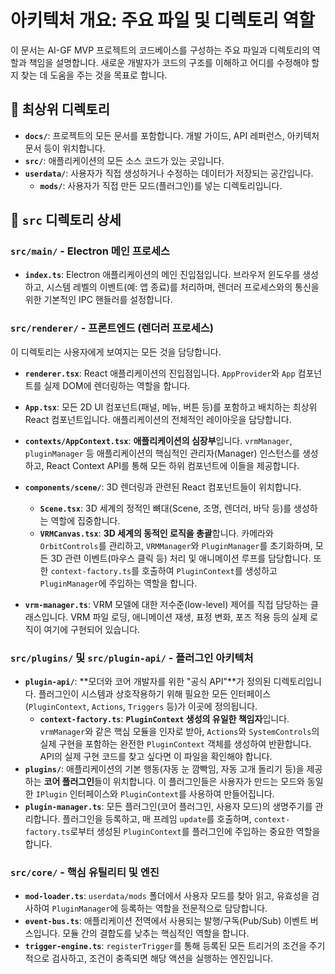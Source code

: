 # 아키텍처 개요: 주요 파일 및 디렉토리 역할

이 문서는 AI-GF MVP 프로젝트의 코드베이스를 구성하는 주요 파일과 디렉토리의 역할과 책임을 설명합니다. 새로운 개발자가 코드의 구조를 이해하고 어디를 수정해야 할지 찾는 데 도움을 주는 것을 목표로 합니다.

## 📁 최상위 디렉토리

-   **`docs/`**: 프로젝트의 모든 문서를 포함합니다. 개발 가이드, API 레퍼런스, 아키텍처 문서 등이 위치합니다.
-   **`src/`**: 애플리케이션의 모든 소스 코드가 있는 곳입니다.
-   **`userdata/`**: 사용자가 직접 생성하거나 수정하는 데이터가 저장되는 공간입니다.
    -   **`mods/`**: 사용자가 직접 만든 모드(플러그인)를 넣는 디렉토리입니다.

## 📂 `src` 디렉토리 상세

### `src/main/` - Electron 메인 프로세스

-   **`index.ts`**: Electron 애플리케이션의 메인 진입점입니다. 브라우저 윈도우를 생성하고, 시스템 레벨의 이벤트(예: 앱 종료)를 처리하며, 렌더러 프로세스와의 통신을 위한 기본적인 IPC 핸들러를 설정합니다.

### `src/renderer/` - 프론트엔드 (렌더러 프로세스)

이 디렉토리는 사용자에게 보여지는 모든 것을 담당합니다.

-   **`renderer.tsx`**: React 애플리케이션의 진입점입니다. `AppProvider`와 `App` 컴포넌트를 실제 DOM에 렌더링하는 역할을 합니다.

-   **`App.tsx`**: 모든 2D UI 컴포넌트(패널, 메뉴, 버튼 등)를 포함하고 배치하는 최상위 React 컴포넌트입니다. 애플리케이션의 전체적인 레이아웃을 담당합니다.

-   **`contexts/AppContext.tsx`**: **애플리케이션의 심장부**입니다. `vrmManager`, `pluginManager` 등 애플리케이션의 핵심적인 관리자(Manager) 인스턴스를 생성하고, React Context API를 통해 모든 하위 컴포넌트에 이들을 제공합니다.

-   **`components/scene/`**: 3D 렌더링과 관련된 React 컴포넌트들이 위치합니다.
    -   **`Scene.tsx`**: 3D 세계의 정적인 뼈대(Scene, 조명, 렌더러, 바닥 등)를 생성하는 역할에 집중합니다.
    -   **`VRMCanvas.tsx`**: **3D 세계의 동적인 로직을 총괄**합니다. 카메라와 `OrbitControls`를 관리하고, `VRMManager`와 `PluginManager`를 초기화하며, 모든 3D 관련 이벤트(마우스 클릭 등) 처리 및 애니메이션 루프를 담당합니다. 또한 `context-factory.ts`를 호출하여 `PluginContext`를 생성하고 `PluginManager`에 주입하는 역할을 합니다.

-   **`vrm-manager.ts`**: VRM 모델에 대한 저수준(low-level) 제어를 직접 담당하는 클래스입니다. VRM 파일 로딩, 애니메이션 재생, 표정 변화, 포즈 적용 등의 실제 로직이 여기에 구현되어 있습니다.

### `src/plugins/` 및 `src/plugin-api/` - 플러그인 아키텍처

-   **`plugin-api/`**: **모더와 코어 개발자를 위한 "공식 API"**가 정의된 디렉토리입니다. 플러그인이 시스템과 상호작용하기 위해 필요한 모든 인터페이스(`PluginContext`, `Actions`, `Triggers` 등)가 이곳에 정의됩니다.
    -   **`context-factory.ts`**: **`PluginContext` 생성의 유일한 책임자**입니다. `vrmManager`와 같은 핵심 모듈을 인자로 받아, `Actions`와 `SystemControls`의 실제 구현을 포함하는 완전한 `PluginContext` 객체를 생성하여 반환합니다. API의 실제 구현 코드를 찾고 싶다면 이 파일을 확인해야 합니다.
-   **`plugins/`**: 애플리케이션의 기본 행동(자동 눈 깜빡임, 자동 고개 돌리기 등)을 제공하는 **코어 플러그인**들이 위치합니다. 이 플러그인들은 사용자가 만드는 모드와 동일한 `IPlugin` 인터페이스와 `PluginContext`를 사용하여 만들어집니다.
-   **`plugin-manager.ts`**: 모든 플러그인(코어 플러그인, 사용자 모드)의 생명주기를 관리합니다. 플러그인을 등록하고, 매 프레임 `update`를 호출하며, `context-factory.ts`로부터 생성된 `PluginContext`를 플러그인에 주입하는 중요한 역할을 합니다.

### `src/core/` - 핵심 유틸리티 및 엔진

-   **`mod-loader.ts`**: `userdata/mods` 폴더에서 사용자 모드를 찾아 읽고, 유효성을 검사하여 `PluginManager`에 등록하는 역할을 전문적으로 담당합니다.
-   **`event-bus.ts`**: 애플리케이션 전역에서 사용되는 발행/구독(Pub/Sub) 이벤트 버스입니다. 모듈 간의 결합도를 낮추는 핵심적인 역할을 합니다.
-   **`trigger-engine.ts`**: `registerTrigger`를 통해 등록된 모든 트리거의 조건을 주기적으로 검사하고, 조건이 충족되면 해당 액션을 실행하는 엔진입니다.
